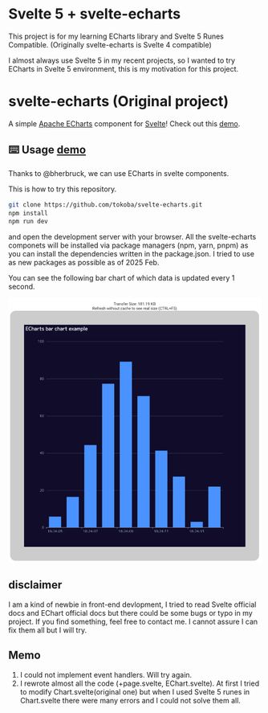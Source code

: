 # Svelte 5 + svelte-echarts

This project is for my learning ECharts library and Svelte 5 Runes Compatible.
(Originally svelte-echarts is Svelte 4 compatible)

I almost always use Svelte 5 in my recent projects, so I wanted to try ECharts in Svelte 5 environment, this is my motivation for this project.

# svelte-echarts (Original project)

A simple [Apache ECharts](https://echarts.apache.org/) component for [Svelte](https://svelte.dev/)! Check out this [demo](https://bherbruck.github.io/svelte-echarts/).

## ⌨️ Usage [demo](https://bherbruck.github.io/svelte-echarts/)

Thanks to @bherbruck, we can use ECharts in svelte components.

This is how to try this repository.

```bash
git clone https://github.com/tokoba/svelte-echarts.git
npm install
npm run dev
```

and open the development server with your browser.
All the svelte-echarts componets will be installed via package managers (npm, yarn, pnpm) as you can install the dependencies written in the package.json.
I tried to use as new packages as possible as of 2025 Feb.

You can see the following bar chart of which data is updated every 1 second.

![Screenshot](/static/echart-screenshot-dark-theme.png)

## disclaimer

I am a kind of newbie in front-end devlopment, I tried to read Svelte official docs and EChart official docs but there could be some bugs or typo in my project. If you find something, feel free to contact me. I cannot assure I can fix them all but I will try.

## Memo

1. I could not implement event handlers. Will try again.
2. I rewrote almost all the code (+page.svelte, EChart.svelte). At first I tried to modify Chart.svelte(original one) but when I used Svelte 5 runes in Chart.svelte there were many errors and I could not solve them all.

